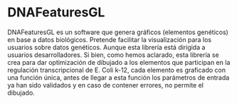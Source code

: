 # DNAFeaturesGL

DNAFeaturesGL es un software que genera gráficos (elementos genéticos) en base a datos biológicos. Pretende facilitar la visualización para los usuarios sobre datos genéticos. Aunque esta librería está dirigida a usuarios desarrolladores.
Si bien, como hemos aclarado, esta librería se crea para dar optimización de dibujado a los elementos que participan en la regulación transcripcional de E. Coli k-12, cada elemento es graficado con una función única, antes de llegar a esta función los parámetros de entrada ya han sido validados y en caso de contener errores, no permite el dibujado.
